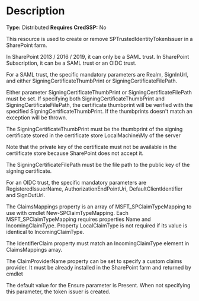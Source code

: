 # Description

**Type:** Distributed
**Requires CredSSP:** No

This resource is used to create or remove SPTrustedIdentityTokenIssuer in a
SharePoint farm.

In SharePoint 2013 / 2016 / 2019, it can only be a SAML trust.
In SharePoint Subscription, it can be a SAML trust or an OIDC trust.

For a SAML trust, the specific mandatory parameters are Realm, SignInUrl, 
and either SigningCertificateThumbPrint or SigningCertificateFilePath.

Either parameter SigningCertificateThumbPrint or SigningCertificateFilePath
must be set. If specifying both SigningCertificateThumbPrint and
SigningCertificateFilePath, the certificate thumbprint will be verified
with the specified SigningCertificateThumbPrint. If the thumbprints doesn't
match an exception will be thrown.

The SigningCertificateThumbPrint must be the thumbprint of the signing
certificate stored in the certificate store LocalMachine\My of the server

Note that the private key of the certificate must not be available in the
certiificate store because SharePoint does not accept it.

The SigningCertificateFilePath must be the file path to the public key of
the signing certificate.

For an OIDC trust, the specific mandatory parameters are RegisteredIssuerName, 
AuthorizationEndPointUri, DefaultClientIdentifier and SignOutUrl.

The ClaimsMappings property is an array of MSFT_SPClaimTypeMapping to use
with cmdlet New-SPClaimTypeMapping. Each MSFT_SPClaimTypeMapping requires
properties Name and IncomingClaimType. Property LocalClaimType is not
required if its value is identical to IncomingClaimType.

The IdentifierClaim property must match an IncomingClaimType element in
ClaimsMappings array.

The ClaimProviderName property can be set to specify a custom claims provider.
It must be already installed in the SharePoint farm and returned by cmdlet

The default value for the Ensure parameter is Present. When not specifying this
parameter, the token issuer is created.
